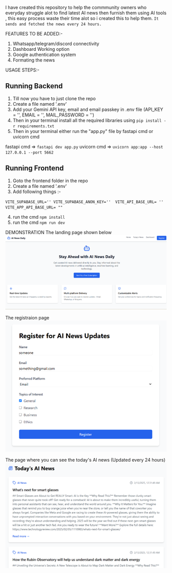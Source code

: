 I have created this repository to help the commmunity owners who everyday struggle alot to find latest AI news then furnish them using AI tools , this easy process waste their time alot so i created this to help them. `It sends and fetched the news every 24 hours.`

FEATURES TO BE ADDED:-
1. Whatsapp/telegram/discord connectivity
2. Dashboard Working option
3. Google authentication system
4. Formating the news

USAGE STEPS:-
## Running Backend
1. Till now you have to just clone the repo
2. Create a file named '.env'
3. Add your Gemini API key, email and email passkey in .env file (API_KEY = '<your API key>', EMAIL = '', MAIL_PASSWORD = '') 
4. Then in your terminal install all the required libraries using `pip install -r requirements.txt`
5. Then in your terminal either run the "app.py" file by fastapi cmd or uvicorn cmd

fastapi cmd => `fastapi dev app.py`
uvicorn cmd => `uvicorn app:app --host 127.0.0.1 --port 5662`

## Running Frontend
1. Goto the frontend folder in the repo
2. Create a file named '.env'
3. Add following things :- 

`
VITE_SUPABASE_URL=''
VITE_SUPABASE_ANON_KEY='' 
VITE_API_BASE_URL= ''
VITE_APP_API_BASE_URL= ""
`

4. run the cmd `npm install`
5. run the cmd `npm run dev`

DEMONSTRATION
The landing page shown below
![Home image](image.png)

The registraion page
![registration form](image-1.png)

The page where you can see the today's AI news (Updated every 24 hours)
![Today's AI news](image-2.png)